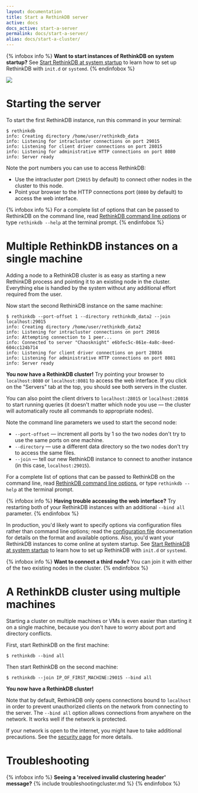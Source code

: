 ```yaml
---
layout: documentation
title: Start a RethinkDB server
active: docs
docs_active: start-a-server
permalink: docs/start-a-server/
alias: docs/start-a-cluster/
---
```


{% infobox info %}
**Want to start instances of RethinkDB on system startup?** See [Start RethinkDB at system startup](/docs/start-on-startup/) to learn how to set up RethinkDB with `init.d` or `systemd`.
{% endinfobox %}

<img src="/assets/images/docs/api_illustrations/cluster.png" class="api_command_illustration" />

# Starting the server

To start the first RethinkDB instance, run this command in your
terminal:

```
$ rethinkdb
info: Creating directory /home/user/rethinkdb_data
info: Listening for intracluster connections on port 29015
info: Listening for client driver connections on port 28015
info: Listening for administrative HTTP connections on port 8080
info: Server ready
```

Note the port numbers you can use to access RethinkDB:

* Use the intracluster port (`29015` by default) to connect other nodes in the cluster to this node.
* Point your browser to the HTTP connections port (`8080` by default) to access the web interface.

{% infobox info %}
For a complete list of options that can be passed to RethinkDB on the command line, read [RethinkDB command line options](/docs/cli-options) or type `rethinkdb --help` at the terminal prompt.
{% endinfobox %}

#  Multiple RethinkDB instances on a single machine #

Adding a node to a RethinkDB cluster is as easy as starting a new
RethinkDB process and pointing it to an existing node in the
cluster. Everything else is handled by the system without any
additional effort required from the user.

Now start the second RethinkDB instance on the same machine:

```
$ rethinkdb --port-offset 1 --directory rethinkdb_data2 --join localhost:29015
info: Creating directory /home/user/rethinkdb_data2
info: Listening for intracluster connections on port 29016
info: Attempting connection to 1 peer...
info: Connected to server "Chaosknight" e6bfec5c-861e-4a8c-8eed-604cc124b714
info: Listening for client driver connections on port 28016
info: Listening for administrative HTTP connections on port 8081
info: Server ready
```

__You now have a RethinkDB cluster!__ Try pointing your browser to
`localhost:8080` or `localhost:8081` to access the web interface. If
you click on the "Servers" tab at the top, you should see both servers
in the cluster.

You can also point the client drivers to `localhost:28015` or
`localhost:28016` to start running queries (it doesn't matter which
node you use &mdash; the cluster will automatically route all commands to
appropriate nodes).

Note the command line parameters we used to start the second node:

- `--port-offset` &mdash; increment all ports by 1 so the two nodes don't try to use the same ports on one machine.
- `--directory` &mdash; use a different data directory so the two nodes don't try to access the same files.
- `--join` &mdash; tell our new RethinkDB instance to connect to another instance (in this case, `localhost:29015`).

For a complete list of options that can be passed to RethinkDB on the command line, read [RethinkDB command line options](/docs/cli-options), or type `rethinkdb --help` at the terminal prompt.

{% infobox info %}
<strong>Having trouble accessing the web interface?</strong> Try restarting both of your RethinkDB instances with an additional `--bind all` parameter.
{% endinfobox %}

In production, you'd likely want to specify options via configuration files rather than command line options; read the [configuration file](/docs/config-file/) documentation for details on the format and available options. Also, you'd want your RethinkDB instances to come online at system startup. See [Start RethinkDB at system startup](/docs/start-on-startup/) to learn how to set up RethinkDB with `init.d` or `systemd`.

{% infobox info %}
<strong>Want to connect a third node?</strong> You can join it with either of the two existing nodes in the cluster.
{% endinfobox %}

# A RethinkDB cluster using multiple machines #

Starting a cluster on multiple machines or VMs is even easier than
starting it on a single machine, because you don't have to worry about
port and directory conflicts.

First, start RethinkDB on the first machine:

```
$ rethinkdb --bind all
```

Then start RethinkDB on the second machine:

```
$ rethinkdb --join IP_OF_FIRST_MACHINE:29015 --bind all
```

__You now have a RethinkDB cluster!__

Note that by default, RethinkDB only opens connections bound to
`localhost` in order to prevent unauthorized clients on the network
from connecting to the server. The `--bind all` option allows
connections from anywhere on the network. It works well if the network
is protected.

If your network is open to the internet, you might have to take
additional precautions. See the [security page](/docs/security/) for
more details.

# Troubleshooting #

{% infobox info %}
<strong>Seeing a 'received invalid clustering header' message?</strong>
{% include troubleshootingcluster.md %} 
{% endinfobox %}

